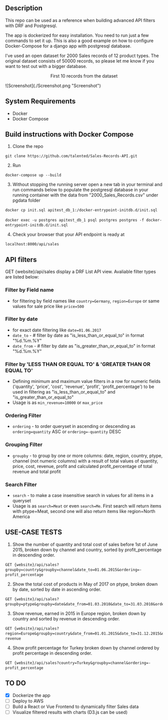 ## Description

<p>This repo can be used as a reference when building advanced API filters with DRF and Postgresql.</p>
<p>The app is dockerized for easy installation. You need to run just a few commands to set it up. This is also a good example on how to configure Docker-Compose for a django app with postgresql database.</p>
<p>I've used an open dataset for 2000 Sales records of 12 product types. The original dataset consists of 50000 records, so please let me know if you want to test out with a bigger database.</p>

<p align=center>First 10 records from the dataset</p>
![Screenshot](./Screenshot.png "Screenshot")

## System Requirements

- Docker
- Docker Compose

## Build instructions with Docker Compose

1. Clone the repo

```shell
git clone https://github.com/talented/Sales-Records-API.git
```

2. Run

```shell
docker-compose up --build
```

3. Without stopping the running server open a new tab in your terminal and run commands below to populate the postgresql database in your running container with the data from "2000_Sales_Records.csv" under pgdata folder

```shell
docker cp init.sql apitest_db_1:/docker-entrypoint-initdb.d/init.sql

docker exec -u postgres apitest_db_1 psql postgres postgres -f docker-entrypoint-initdb.d/init.sql
```

4. Check your browser that your API endpoint is ready at

```shell
localhost:8000/api/sales
```

## API filters

<p>GET {website}/api/sales display a DRF List API view. Avaliable filter types are listed below:<p>

### Filter by Field name

- for filtering by field names like `country=Germany`, `region=Europe` or same values for sale price like `price=500`

### Filter by date

- for exact date filtering like `date=01.06.2017`
- `date_to` - # filter by date as "is_less_than_or_equal_to" in format "%d.%m.%Y"
- `date_from` - # filter by date as "is_greater_than_or_equal_to" in format "%d.%m.%Y"

### Filter by 'LESS THAN OR EQUAL TO' & 'GREATER THAN OR EQUAL TO'

- Defining minimum and maximum value filters in a row for numeric fields ('quantity', 'price', 'cost', 'revenue', 'profit', 'profit_percentage') to be used in filtering as "is_less_than_or_equal_to" and "is_greater_than_or_equal_to"
- Usage is as `min_revenue=10000` or `max_price`

### Ordering Filter

- `ordering` - to order queryset in ascending or descending as `ordering=quantity` ASC or `ordering=-quantity` DESC

### Grouping Filter

- `groupby` - to group by one or more columns: date, region, country, ptype, channel (not numeric columns) with a result of total values of quantity, price, cost, revenue, profit and calculated profit_percentage of total revenue and total profit

### Search Filter

- `search` - to make a case insensitive search in values for all items in a queryset
- Usage is as `search=Meat` or even `search=Me`. First search will return items with ptype=Meat, second one will also return items like region=North America

## USE-CASE TESTS

1. Show the number of quantity and total cost of sales before 1st of June 2015, broken down by channel and country, sorted by profit_percentage in descending order.

```shell
GET {website}/api/sales?groupby=country&groupby=channel&date_to=01.06.2015&ordering=-profit_percentage
```

2. Show the total cost of products in May of 2017 on ptype, broken down by date, sorted by date in ascending order.

```shell
GET {website}/api/sales?groupby=ptype&groupby=date&date_from=01.03.2010&date_to=31.03.2010&ordering=date
```

3. Show revenue, earned in 2015 in Europe region, broken down by country and sorted by revenue in descending order.

```shell
GET {website}/api/sales?region=Europe&groupby=country&date_from=01.01.2015&date_to=31.12.2015&ordering=-revenue
```

4. Show profit percentage for Turkey broken down by channel ordered by profit percentage in descending order.

```shell
GET {website}/api/sales?country=Turkey&groupby=channel&ordering=-profit_percentage
```

## TO DO

- [x] Dockerize the app
- [ ] Deploy to AWS
- [ ] Build a React or Vue Frontend to dynamically filter Sales data
- [ ] Visualize filtered results with charts (D3.js can be used)
